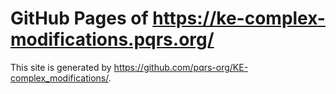 # GitHub Pages of <https://ke-complex-modifications.pqrs.org/>

This site is generated by <https://github.com/pqrs-org/KE-complex_modifications/>.
